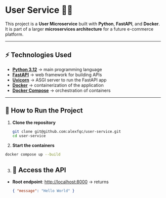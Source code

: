 # User Service 🧑‍💻

This project is a **User Microservice** built with **Python**, **FastAPI**, and **Docker**.  
It is part of a larger **microservices architecture** for a future e-commerce platform.

---

## ⚡ Technologies Used

- **[Python 3.12](https://www.python.org/)** → main programming language
- **[FastAPI](https://fastapi.tiangolo.com/)** → web framework for building APIs
- **[Uvicorn](https://www.uvicorn.org/)** → ASGI server to run the FastAPI app
- **[Docker](https://www.docker.com/)** → containerization of the application
- **[Docker Compose](https://docs.docker.com/compose/)** → orchestration of containers

---

## 🚀 How to Run the Project

1. **Clone the repository**

   ```bash
   git clone git@github.com:alexfqc/user-service.git
   cd user-service
   ```

2. **Start the containers**

```bash
docker compose up --build
```

3. ## 🔗 Access the API

- **Root endpoint**: [http://localhost:8000](http://localhost:8000) → returns
  ```json
  { "message": "Hello World" }
  ```
